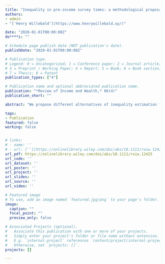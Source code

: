 ```yaml
---
title: "Inequality in pre‐income survey times: a methodological proposal"
authors:
- admin
- "['Henry Willebald'](https://www.henrywillebald.uy/)"

date: "2020-01-01T00:00:00Z"
do****i: ""

# Schedule page publish date (NOT publication's date).
publishDate: "2020-01-01T00:00:00Z"

# Publication type.
# Legend: 0 = Uncategorized; 1 = Conference paper; 2 = Journal article;
# 3 = Preprint / Working Paper; 4 = Report; 5 = Book; 6 = Book section;
# 7 = Thesis; 8 = Patent
publication_types: ["4"]

# Publication name and optional abbreviated publication name.
publication: "*Review of Income and Wealth,* 66(4)"
publication_short: ""

abstract: "We propose different alternatives of inequality estimation for economies with a big agricultural sector where land is a decisive factor in income generation and where we do not have enough information about personal earnings. To this end, we use the Uruguayan case to test our methodology. We propose six analytical exercises where Gini indexes are calculated, and as reference we choose the estimation that better adjusts to some theoretical and empirical conditions. Finally, we check the historical accuracy of the series by looking at income distribution explicative variables and the shape of the Inequality possibility frontier. Our results are consistent with the economic and social events of the period (1870–1912) and with previous estimates which reveal worsening trends in income distribution. However, our annual data allow capturing the dynamics of the process where breaks in the series are observed and improvements and declines alternate in the evolution of income distribution."

tags:
- Publication
featured: false
working: false


# links:
# - name: ''
# - url: [''](https://onlinelibrary.wiley.com/doi/abs/10.1111/roiw.12425)
url_pdf: https://onlinelibrary.wiley.com/doi/abs/10.1111/roiw.12425
url_code: ''
url_dataset: ''
url_poster: ''
url_project: ''
url_slides: ''
url_source: ''
url_video: ''

# Featured image
# To use, add an image named `featured.jpg/png` to your page's folder. 
image:
  caption: ""
  focal_point: ""
  preview_only: false

# Associated Projects (optional).
#   Associate this publication with one or more of your projects.
#   Simply enter your project's folder or file name without extension.
#   E.g. `internal-project` references `content/project/internal-project/index.md`.
#   Otherwise, set `projects: []`.
projects: []

---
```

